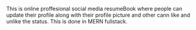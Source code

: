 
This is online proffesional social media resumeBook where people can update their profile along with their profile picture and other cann like and unlike the status. 
This is done in MERN fullstack.
